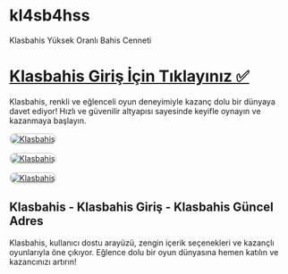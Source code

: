 # kl4sb4hss
Klasbahis Yüksek Oranlı Bahis Cenneti 
<h1><a href="https://l24.im/NKRB">Klasbahis Giriş İçin Tıklayınız ✅</a></h1>
<p>Klasbahis, renkli ve eğlenceli oyun deneyimiyle kazanç dolu bir dünyaya davet ediyor! Hızlı ve güvenilir altyapısı sayesinde keyifle oynayın ve kazanmaya başlayın.</p>
<a href="https://l24.im/NKRB" title="Klasbahis">
    <img src="https://64.media.tumblr.com/45a69fcff9f443feb0383d2e840ed8a9/tumblr_inline_sqra1cfXzM1yl4hmh_500.jpg" alt="Klasbahis" style="max-width: 100%; border: 2px solid #ddd; border-radius: 10px;">
</a>

<a href="https://l24.im/NKRB" title="Klasbahis">
    <p>
    <img src="https://64.media.tumblr.com/ead7b744708d665fb7e05e3a35a3bc9f/tumblr_inline_sqra25vwOb1yl4hmh_500.jpg" alt="Klasbahis" style="max-width: 100%; border: 2px solid #ddd; border-radius: 10px;">
 </p>
</a>

<a href="https://l24.im/NKRB" title="Klasbahis">
    <img src="https://64.media.tumblr.com/4bd7a717738440f233af4b3db88526dc/tumblr_inline_spkec0FiBG1ykwz3d_500.jpg" alt="Klasbahis" style="max-width: 100%; border: 2px solid #ddd; border-radius: 10px;">
</a>
<h2>Klasbahis - Klasbahis Giriş - Klasbahis Güncel Adres</h2>
<p>Klasbahis, kullanıcı dostu arayüzü, zengin içerik seçenekleri ve kazançlı oyunlarıyla öne çıkıyor. Eğlence dolu bir oyun dünyasına hemen katılın ve kazancınızı artırın!</p>
